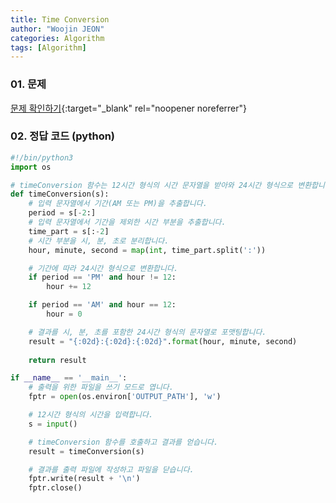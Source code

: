 ```yaml
---
title: Time Conversion
author: "Woojin JEON"
categories: Algorithm
tags: [Algorithm]
---
```


### 01. 문제

[문제 확인하기](https://www.hackerrank.com/challenges/time-conversion/problem?isFullScreen=true){:target="_blank" rel="noopener noreferrer"}

### 02. 정답 코드 (python)

```Python
#!/bin/python3
import os

# timeConversion 함수는 12시간 형식의 시간 문자열을 받아와 24시간 형식으로 변환합니다.
def timeConversion(s):
    # 입력 문자열에서 기간(AM 또는 PM)을 추출합니다.
    period = s[-2:]
    # 입력 문자열에서 기간을 제외한 시간 부분을 추출합니다.
    time_part = s[:-2]
    # 시간 부분을 시, 분, 초로 분리합니다.
    hour, minute, second = map(int, time_part.split(':'))

    # 기간에 따라 24시간 형식으로 변환합니다.
    if period == 'PM' and hour != 12:
        hour += 12

    if period == 'AM' and hour == 12:
        hour = 0

    # 결과를 시, 분, 초를 포함한 24시간 형식의 문자열로 포맷팅합니다.
    result = "{:02d}:{:02d}:{:02d}".format(hour, minute, second)
    
    return result

if __name__ == '__main__':
    # 출력을 위한 파일을 쓰기 모드로 엽니다.
    fptr = open(os.environ['OUTPUT_PATH'], 'w')

    # 12시간 형식의 시간을 입력합니다.
    s = input()

    # timeConversion 함수를 호출하고 결과를 얻습니다.
    result = timeConversion(s)

    # 결과를 출력 파일에 작성하고 파일을 닫습니다.
    fptr.write(result + '\n')
    fptr.close()
```
